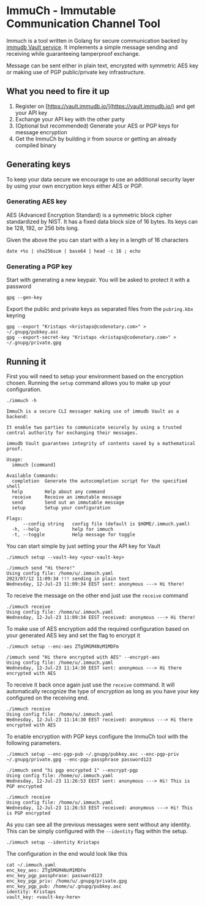 # ImmuCh - Immutable Communication Channel Tool

Immuch is a tool written in Golang for secure communication backed by [immudb Vault service](https://vault.immudb.io/). It implements a simple message sending and receiving while guaranteeing tamperproof exchange.

Message can be sent either in plain text, encrypted with symmetric AES key or making use of PGP public/private key infrastructure.

## What you need to fire it up
1. Register on [https://vault.immudb.io/](https://vault.immudb.io/) and get your API key
2. Exchange your API key with the other party
3. (Optional but recommended) Generate your AES or PGP keys for message encryption
4. Get the ImmuCh by building ir from source or getting an already compiled binary

## Generating keys
To keep your data secure we encourage to use an additional security layer by using your own encryption keys either AES or PGP.

### Generating AES key
AES (Advanced Encryption Standard) is a symmetric block cipher standardized by NIST. It has a fixed data block size of 16 bytes. Its keys can be 128, 192, or 256 bits long.

Given the above the you can start with a key in a length of 16 characters
```
date +%s | sha256sum | base64 | head -c 16 ; echo
```

### Generating a PGP key
Start with generating a new keypair. You will be asked to protect it with a password
```
gpg --gen-key
```

Export the public and private keys as separated files from the `pubring.kbx` keyring
```
gpg --export "Kristaps <kristaps@codenotary.com>" > ~/.gnupg/pubkey.asc
gpg --export-secret-key "Kristaps <kristaps@codenotary.com>" > ~/.gnupg/private.gpg
```
## Running it
First you will need to setup your environment based on the encryption chosen. Running the `setup` command allows you to make up your configuration.

```
./immuch -h

ImmuCh is a secure CLI messager making use of immudb Vault as a backend:

It enable two parties to communicate securely by using a trusted central authority for exchanging their messages.

immudb Vault guarantees integrity of contents saved by a mathematical proof.

Usage:
  immuch [command]

Available Commands:
  completion  Generate the autocompletion script for the specified shell
  help        Help about any command
  receive     Receive an immutable message
  send        Send out an immutable message
  setup       Setup your configuration

Flags:
      --config string   config file (default is $HOME/.immuch.yaml)
  -h, --help            help for immuch
  -t, --toggle          Help message for toggle
```

You can start simple by just setting your the API key for Vault
```
./immuch setup --vault-key <your-vault-key>

./immuch send "Hi there!"
Using config file: /home/u/.immuch.yaml
2023/07/12 11:09:34 !!! sending in plain text
Wednesday, 12-Jul-23 11:09:34 EEST sent: anonymous ---> Hi there!
```

To receive the message on the other end just use the `receive` command
```
./immuch receive
Using config file: /home/u/.immuch.yaml
Wednesday, 12-Jul-23 11:09:34 EEST received: anonymous ---> Hi there!

```

To make use of AES encryption add the required configuration based on your generated AES key and set the flag to encrypt it
```
./immuch setup --enc-aes ZTg5MGM4NzM1MDFm

/immuch send "Hi there encrypted with AES" --encrypt-aes
Using config file: /home/u/.immuch.yaml
Wednesday, 12-Jul-23 11:14:30 EEST sent: anonymous ---> Hi there encrypted with AES
```

To receive it back once again just use the `receive` command. It will automatically recognize the type of encryption as long as you have your key configured on the receiving end.
```
./immuch receive
Using config file: /home/u/.immuch.yaml
Wednesday, 12-Jul-23 11:14:30 EEST received: anonymous ---> Hi there encrypted with AES
```

To enable encryption with PGP keys configure the ImmuCh tool with the following parameters.
```
./immuch setup --enc-pgp-pub ~/.gnupg/pubkey.asc --enc-pgp-priv ~/.gnupg/private.gpg --enc-pgp-passphrase password123

./immuch send "hi pgp encrypted 1" --encrypt-pgp
Using config file: /home/u/.immuch.yaml
Wednesday, 12-Jul-23 11:26:53 EEST sent: anonymous ---> Hi! This is PGP encrypted

./immuch receive
Using config file: /home/u/.immuch.yaml
Wednesday, 12-Jul-23 11:26:53 EEST received: anonymous ---> Hi! This is PGP encrypted
```

As you can see all the previous messages were sent without any identity. This can be simply configured with the `--identity` flag within the setup.
```
./immuch setup --identity Kristaps
```

The configuration in the end would look like this
```
cat ~/.immuch.yaml
enc_key_aes: ZTg5MGM4NzM1MDFm
enc_key_pgp_passphrase: password123
enc_key_pgp_priv: /home/u/.gnupg/private.gpg
enc_key_pgp_pub: /home/u/.gnupg/pubkey.asc
identity: Kristaps
vault_key: <vault-key-here>
```
